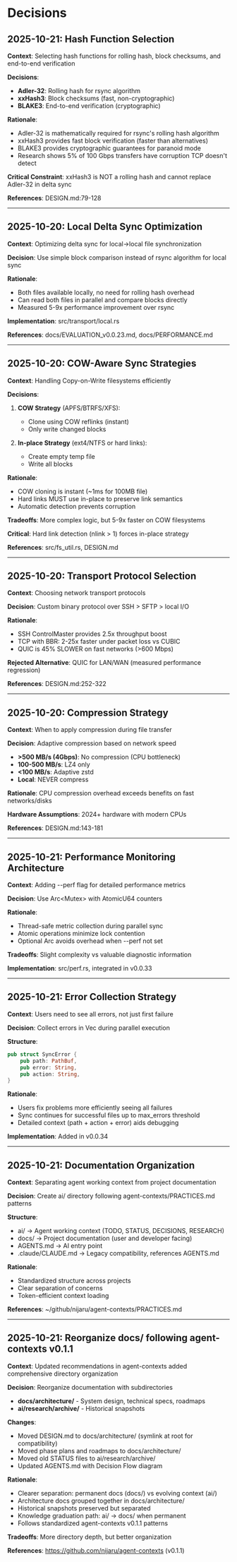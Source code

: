# Decisions

## 2025-10-21: Hash Function Selection

**Context**: Selecting hash functions for rolling hash, block checksums, and end-to-end verification

**Decisions**:
- **Adler-32**: Rolling hash for rsync algorithm
- **xxHash3**: Block checksums (fast, non-cryptographic)
- **BLAKE3**: End-to-end verification (cryptographic)

**Rationale**:
- Adler-32 is mathematically required for rsync's rolling hash algorithm
- xxHash3 provides fast block verification (faster than alternatives)
- BLAKE3 provides cryptographic guarantees for paranoid mode
- Research shows 5% of 100 Gbps transfers have corruption TCP doesn't detect

**Critical Constraint**: xxHash3 is NOT a rolling hash and cannot replace Adler-32 in delta sync

**References**: DESIGN.md:79-128

---

## 2025-10-20: Local Delta Sync Optimization

**Context**: Optimizing delta sync for local→local file synchronization

**Decision**: Use simple block comparison instead of rsync algorithm for local sync

**Rationale**:
- Both files available locally, no need for rolling hash overhead
- Can read both files in parallel and compare blocks directly
- Measured 5-9x performance improvement over rsync

**Implementation**: src/transport/local.rs

**References**: docs/EVALUATION_v0.0.23.md, docs/PERFORMANCE.md

---

## 2025-10-20: COW-Aware Sync Strategies

**Context**: Handling Copy-on-Write filesystems efficiently

**Decisions**:
1. **COW Strategy** (APFS/BTRFS/XFS):
   - Clone using COW reflinks (instant)
   - Only write changed blocks

2. **In-place Strategy** (ext4/NTFS or hard links):
   - Create empty temp file
   - Write all blocks

**Rationale**:
- COW cloning is instant (~1ms for 100MB file)
- Hard links MUST use in-place to preserve link semantics
- Automatic detection prevents corruption

**Tradeoffs**: More complex logic, but 5-9x faster on COW filesystems

**Critical**: Hard link detection (nlink > 1) forces in-place strategy

**References**: src/fs_util.rs, DESIGN.md

---

## 2025-10-20: Transport Protocol Selection

**Context**: Choosing network transport protocols

**Decision**: Custom binary protocol over SSH > SFTP > local I/O

**Rationale**:
- SSH ControlMaster provides 2.5x throughput boost
- TCP with BBR: 2-25x faster under packet loss vs CUBIC
- QUIC is 45% SLOWER on fast networks (>600 Mbps)

**Rejected Alternative**: QUIC for LAN/WAN (measured performance regression)

**References**: DESIGN.md:252-322

---

## 2025-10-20: Compression Strategy

**Context**: When to apply compression during file transfer

**Decision**: Adaptive compression based on network speed
- **>500 MB/s (4Gbps)**: No compression (CPU bottleneck)
- **100-500 MB/s**: LZ4 only
- **<100 MB/s**: Adaptive zstd
- **Local**: NEVER compress

**Rationale**: CPU compression overhead exceeds benefits on fast networks/disks

**Hardware Assumptions**: 2024+ hardware with modern CPUs

**References**: DESIGN.md:143-181

---

## 2025-10-21: Performance Monitoring Architecture

**Context**: Adding --perf flag for detailed performance metrics

**Decision**: Use Arc<Mutex<PerformanceMonitor>> with AtomicU64 counters

**Rationale**:
- Thread-safe metric collection during parallel sync
- Atomic operations minimize lock contention
- Optional Arc avoids overhead when --perf not set

**Tradeoffs**: Slight complexity vs valuable diagnostic information

**Implementation**: src/perf.rs, integrated in v0.0.33

---

## 2025-10-21: Error Collection Strategy

**Context**: Users need to see all errors, not just first failure

**Decision**: Collect errors in Vec<SyncError> during parallel execution

**Structure**:
```rust
pub struct SyncError {
    pub path: PathBuf,
    pub error: String,
    pub action: String,
}
```

**Rationale**:
- Users fix problems more efficiently seeing all failures
- Sync continues for successful files up to max_errors threshold
- Detailed context (path + action + error) aids debugging

**Implementation**: Added in v0.0.34

---

## 2025-10-21: Documentation Organization

**Context**: Separating agent working context from project documentation

**Decision**: Create ai/ directory following agent-contexts/PRACTICES.md patterns

**Structure**:
- ai/ → Agent working context (TODO, STATUS, DECISIONS, RESEARCH)
- docs/ → Project documentation (user and developer facing)
- AGENTS.md → AI entry point
- .claude/CLAUDE.md → Legacy compatibility, references AGENTS.md

**Rationale**:
- Standardized structure across projects
- Clear separation of concerns
- Token-efficient context loading

**References**: ~/github/nijaru/agent-contexts/PRACTICES.md

---

## 2025-10-21: Reorganize docs/ following agent-contexts v0.1.1

**Context**: Updated recommendations in agent-contexts added comprehensive directory organization

**Decision**: Reorganize documentation with subdirectories
- **docs/architecture/** - System design, technical specs, roadmaps
- **ai/research/archive/** - Historical snapshots

**Changes**:
- Moved DESIGN.md to docs/architecture/ (symlink at root for compatibility)
- Moved phase plans and roadmaps to docs/architecture/
- Moved old STATUS files to ai/research/archive/
- Updated AGENTS.md with Decision Flow diagram

**Rationale**:
- Clearer separation: permanent docs (docs/) vs evolving context (ai/)
- Architecture docs grouped together in docs/architecture/
- Historical snapshots preserved but separated
- Knowledge graduation path: ai/ → docs/ when permanent
- Follows standardized agent-contexts v0.1.1 patterns

**Tradeoffs**: More directory depth, but better organization

**References**: https://github.com/nijaru/agent-contexts (v0.1.1)
